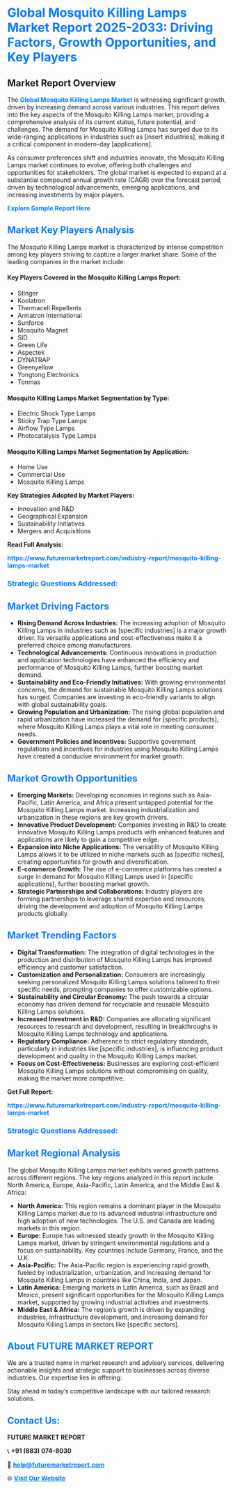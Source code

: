 <h1 style="color: #007BFF;">Global Mosquito Killing Lamps Market Report 2025-2033: Driving Factors, Growth Opportunities, and Key Players</h1>

<section id="overview">
<h2>Market Report Overview</h2>
<p>The <a href="https://www.futuremarketreport.com/industry-report/mosquito-killing-lamps-market" style="color: #007BFF; text-decoration: none;"><strong>Global Mosquito Killing Lamps Market</strong></a> is witnessing significant growth, driven by increasing demand across various industries. This report delves into the key aspects of the Mosquito Killing Lamps market, providing a comprehensive analysis of its current status, future potential, and challenges. The demand for Mosquito Killing Lamps has surged due to its wide-ranging applications in industries such as [insert industries], making it a critical component in modern-day [applications].</p>
<p>As consumer preferences shift and industries innovate, the Mosquito Killing Lamps market continues to evolve, offering both challenges and opportunities for stakeholders. The global market is expected to expand at a substantial compound annual growth rate (CAGR) over the forecast period, driven by technological advancements, emerging applications, and increasing investments by major players.</p>
</section>

<section id="overview">
<p><a href="https://www.futuremarketreport.com/request-sample/reportId=124379" style="color: #007BFF; text-decoration: none;"><strong>Explore Sample Report Here</strong></a></p>
</section>

<section id="key-players">
<h2 style="color: #007BFF;">Market Key Players Analysis</h2>
<p>The Mosquito Killing Lamps market is characterized by intense competition among key players striving to capture a larger market share. Some of the leading companies in the market include:</p>
<h4>Key Players Covered in the Mosquito Killing Lamps Report:</h4>
<ul><li>Stinger</li><li>Koolatron</li><li>Thermacell Repellents</li><li>Armatron International</li><li>Sunforce</li><li>Mosquito Magnet</li><li>SID</li><li>Green Life</li><li>Aspectek</li><li>DYNATRAP</li><li>Greenyellow</li><li>Yongtong Electronics</li><li>Tonmas</li></ul>
<h4>Mosquito Killing Lamps Market Segmentation by Type:</h4>
<ul><li>Electric Shock Type Lamps</li><li>Sticky Trap Type Lamps</li><li>Airflow Type Lamps</li><li>Photocatalysis Type Lamps</li></ul>

<h4>Mosquito Killing Lamps Market Segmentation by Application:</h4>
<ul><li>Home Use</li><li>Commercial Use</li><li>Mosquito Killing Lamps</li></ul>
<p><strong>Key Strategies Adopted by Market Players:</strong></p>
<ul>
<li>Innovation and R&D</li>
<li>Geographical Expansion</li>
<li>Sustainability Initiatives</li>
<li>Mergers and Acquisitions</li>
</ul>
</section>

<section>
<p><strong>Read Full Analysis: </strong></p><a href="https://www.futuremarketreport.com/industry-report/mosquito-killing-lamps-market" style="color: #007BFF; text-decoration: none;"><strong>https://www.futuremarketreport.com/industry-report/mosquito-killing-lamps-market</strong></a>
<h3 style="color: #007BFF;">Strategic Questions Addressed:</h3>
</section>

<section id="driving-factors">
<h2 style="color: #007BFF;">Market Driving Factors</h2>
<ul>
<li><strong>Rising Demand Across Industries:</strong> The increasing adoption of Mosquito Killing Lamps in industries such as [specific industries] is a major growth driver. Its versatile applications and cost-effectiveness make it a preferred choice among manufacturers.</li>
<li><strong>Technological Advancements:</strong> Continuous innovations in production and application technologies have enhanced the efficiency and performance of Mosquito Killing Lamps, further boosting market demand.</li>
<li><strong>Sustainability and Eco-Friendly Initiatives:</strong> With growing environmental concerns, the demand for sustainable Mosquito Killing Lamps solutions has surged. Companies are investing in eco-friendly variants to align with global sustainability goals.</li>
<li><strong>Growing Population and Urbanization:</strong> The rising global population and rapid urbanization have increased the demand for [specific products], where Mosquito Killing Lamps plays a vital role in meeting consumer needs.</li>
<li><strong>Government Policies and Incentives:</strong> Supportive government regulations and incentives for industries using Mosquito Killing Lamps have created a conducive environment for market growth.</li>
</ul>
</section>

<section id="growth-opportunities">
<h2 style="color: #007BFF;">Market Growth Opportunities</h2>
<ul>
<li><strong>Emerging Markets:</strong> Developing economies in regions such as Asia-Pacific, Latin America, and Africa present untapped potential for the Mosquito Killing Lamps market. Increasing industrialization and urbanization in these regions are key growth drivers.</li>
<li><strong>Innovative Product Development:</strong> Companies investing in R&D to create innovative Mosquito Killing Lamps products with enhanced features and applications are likely to gain a competitive edge.</li>
<li><strong>Expansion into Niche Applications:</strong> The versatility of Mosquito Killing Lamps allows it to be utilized in niche markets such as [specific niches], creating opportunities for growth and diversification.</li>
<li><strong>E-commerce Growth:</strong> The rise of e-commerce platforms has created a surge in demand for Mosquito Killing Lamps used in [specific applications], further boosting market growth.</li>
<li><strong>Strategic Partnerships and Collaborations:</strong> Industry players are forming partnerships to leverage shared expertise and resources, driving the development and adoption of Mosquito Killing Lamps products globally.</li>
</ul>
</section>

<section id="trending-factors">
<h2 style="color: #007BFF;">Market Trending Factors</h2>
<ul>
<li><strong>Digital Transformation:</strong> The integration of digital technologies in the production and distribution of Mosquito Killing Lamps has improved efficiency and customer satisfaction.</li>
<li><strong>Customization and Personalization:</strong> Consumers are increasingly seeking personalized Mosquito Killing Lamps solutions tailored to their specific needs, prompting companies to offer customizable options.</li>
<li><strong>Sustainability and Circular Economy:</strong> The push towards a circular economy has driven demand for recyclable and reusable Mosquito Killing Lamps solutions.</li>
<li><strong>Increased Investment in R&D:</strong> Companies are allocating significant resources to research and development, resulting in breakthroughs in Mosquito Killing Lamps technology and applications.</li>
<li><strong>Regulatory Compliance:</strong> Adherence to strict regulatory standards, particularly in industries like [specific industries], is influencing product development and quality in the Mosquito Killing Lamps market.</li>
<li><strong>Focus on Cost-Effectiveness:</strong> Businesses are exploring cost-efficient Mosquito Killing Lamps solutions without compromising on quality, making the market more competitive.</li>
</ul>
</section>

<section>
<p><strong>Get Full Report: </strong></p><a href="https://www.futuremarketreport.com/industry-report/mosquito-killing-lamps-market" style="color: #007BFF; text-decoration: none;"><strong>https://www.futuremarketreport.com/industry-report/mosquito-killing-lamps-market</strong></a>
<h3 style="color: #007BFF;">Strategic Questions Addressed:</h3>
</section>


<section id="regional-analysis">
<h2 style="color: #007BFF;">Market Regional Analysis</h2>
<p>The global Mosquito Killing Lamps market exhibits varied growth patterns across different regions. The key regions analyzed in this report include North America, Europe, Asia-Pacific, Latin America, and the Middle East & Africa:</p>
<ul>
<li><strong>North America:</strong> This region remains a dominant player in the Mosquito Killing Lamps market due to its advanced industrial infrastructure and high adoption of new technologies. The U.S. and Canada are leading markets in this region.</li>
<li><strong>Europe:</strong> Europe has witnessed steady growth in the Mosquito Killing Lamps market, driven by stringent environmental regulations and a focus on sustainability. Key countries include Germany, France, and the U.K.</li>
<li><strong>Asia-Pacific:</strong> The Asia-Pacific region is experiencing rapid growth, fueled by industrialization, urbanization, and increasing demand for Mosquito Killing Lamps in countries like China, India, and Japan.</li>
<li><strong>Latin America:</strong> Emerging markets in Latin America, such as Brazil and Mexico, present significant opportunities for the Mosquito Killing Lamps market, supported by growing industrial activities and investments.</li>
<li><strong>Middle East & Africa:</strong> The region’s growth is driven by expanding industries, infrastructure development, and increasing demand for Mosquito Killing Lamps in sectors like [specific sectors].</li>
</ul>
</section>

<footer>
<h2 style="color: #007BFF;">About FUTURE MARKET REPORT</h2>
<p>We are a trusted name in market research and advisory services, delivering actionable insights and strategic support to businesses across diverse industries. Our expertise lies in offering:</p>

<p>Stay ahead in today’s competitive landscape with our tailored research solutions.</p>

<h2 style="color: #007BFF;">Contact Us:</h2>
<p><strong>FUTURE MARKET REPORT</strong></p>
<p>📞 <strong>+91 (883) 074-8030</strong></p>
<p>📧 <strong><a href="mailto:help@futuremarketreport.com" style="color: #007BFF;">help@futuremarketreport.com</a></strong></p>
<p>🌐 <strong><a href="https://www.futuremarketreport.com/" style="color: #007BFF;">Visit Our Website</a></strong></p>
</footer>